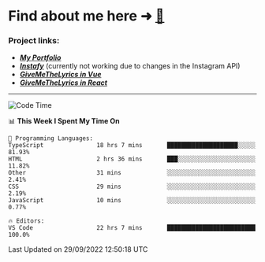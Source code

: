 # Find about me here ➜ [🧑](https://pauabella.dev)

### Project links:
- ***[My Portfolio](https://pauabella.dev)***
- ***[Instafy](https://instafy.me)*** (currently not working due to changes in the Instagram API)
- ***[GiveMeTheLyrics in Vue](https://lyrics.pauabella.dev)***
- ***[GiveMeTheLyrics in React](https://pauabella.dev/GiveMeTheLyrics)***

---
<!--START_SECTION:waka-->
![Code Time](http://img.shields.io/badge/Code%20Time-1%2C490%20hrs%2034%20mins-blue)

📊 **This Week I Spent My Time On** 

```text
💬 Programming Languages: 
TypeScript               18 hrs 7 mins       ████████████████████░░░░░   81.93% 
HTML                     2 hrs 36 mins       ███░░░░░░░░░░░░░░░░░░░░░░   11.82% 
Other                    31 mins             ░░░░░░░░░░░░░░░░░░░░░░░░░   2.41% 
CSS                      29 mins             ░░░░░░░░░░░░░░░░░░░░░░░░░   2.19% 
JavaScript               10 mins             ░░░░░░░░░░░░░░░░░░░░░░░░░   0.77%

🔥 Editors: 
VS Code                  22 hrs 7 mins       █████████████████████████   100.0%

```


 Last Updated on 29/09/2022 12:50:18 UTC
<!--END_SECTION:waka-->
